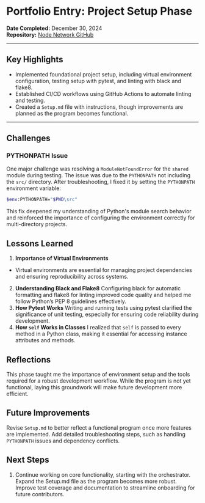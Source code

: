 # Portfolio Entry: Project Setup Phase

**Date Completed:** December 30, 2024  
**Repository:** [Node Network GitHub](https://github.com/hbruinsma/node_network)

---

## **Key Highlights**
- Implemented foundational project setup, including virtual environment configuration, testing setup with pytest, and linting with black and flake8.
- Established CI/CD workflows using GitHub Actions to automate linting and testing.
- Created a `Setup.md` file with instructions, though improvements are planned as the program becomes functional.

---

## **Challenges**
### PYTHONPATH Issue
One major challenge was resolving a `ModuleNotFoundError` for the `shared` module during testing. The issue was due to the `PYTHONPATH` not including the `src/` directory. After troubleshooting, I fixed it by setting the `PYTHONPATH` environment variable:
```bash
$env:PYTHONPATH="$PWD\src"
```
This fix deepened my understanding of Python's module search behavior and reinforced the importance of configuring the environment correctly for multi-directory projects.

## **Lessons Learned**
1. **Importance of Virtual Environments**
- Virtual environments are essential for managing project dependencies and ensuring reproducibility across systems.
2. **Understanding Black and Flake8**
Configuring black for automatic formatting and flake8 for linting improved code quality and helped me follow Python’s PEP 8 guidelines effectively.
3. **How Pytest Works**
Writing and running tests using pytest clarified the significance of unit testing, especially for ensuring code reliability during development.
4. **How ```self``` Works in Classes**
I realized that ```self``` is passed to every method in a Python class, making it essential for accessing instance attributes and methods.

## **Reflections**
This phase taught me the importance of environment setup and the tools required for a robust development workflow. While the program is not yet functional, laying this groundwork will make future development more efficient.

## **Future Improvements**
Revise ```Setup.md``` to better reflect a functional program once more features are implemented.
Add detailed troubleshooting steps, such as handling ```PYTHONPATH``` issues and dependency conflicts.

## **Next Steps**
1. Continue working on core functionality, starting with the orchestrator.
Expand the Setup.md file as the program becomes more robust.
Improve test coverage and documentation to streamline onboarding for future contributors.

